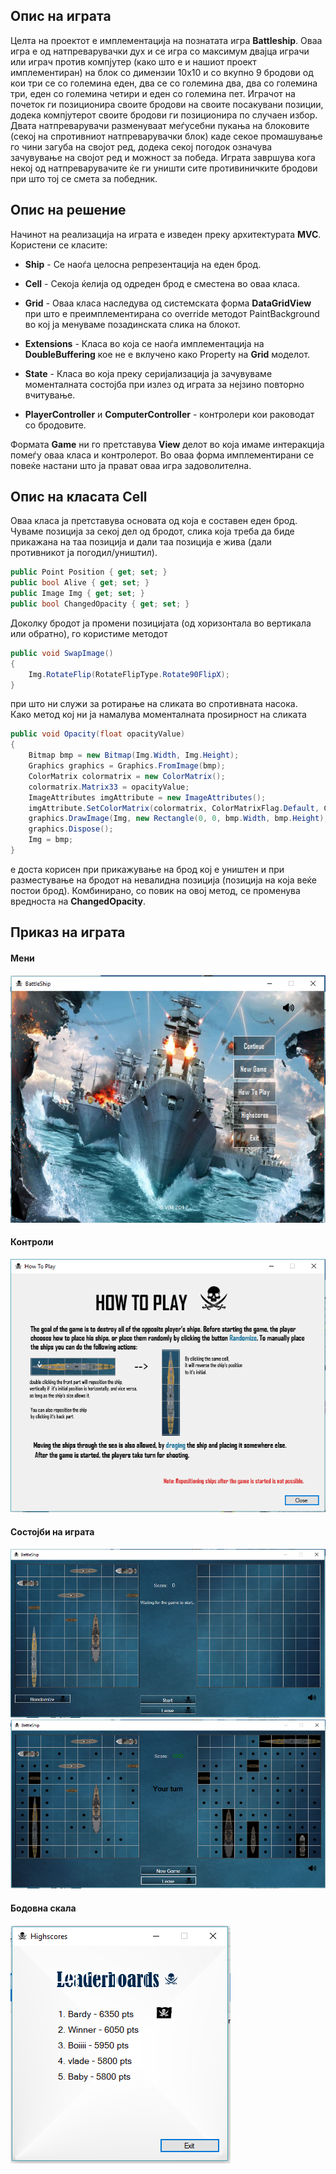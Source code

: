 ## Опис на играта

Целта на проектот е имплементација на познатата игра **Battleship**. Оваа игра е од натпреварувачки дух и се игра со
максимум двајца играчи или играч против компјутер (како што е и нашиот проект имплементиран) на блок со димензии
10x10 и со вкупно 9 бродови од кои три се со големина еден, два се со големина два, два со големина три, еден со големина четири и еден со големина пет.
Играчот на почеток ги позиционира своите бродови на своите посакувани позиции, додека компјутерот
своите бродови ги позиционира по случаен избор. Двата натпреварувачи разменуваат меѓусебни пукања на блоковите
(секој на спротивниот натпреварувачки блок) каде секое промашување го чини загуба на својот ред, додека секој погодок означува
зачувување на својот ред и можност за победа. Играта завршува кога некој од натпреварувачите ќе ги уништи сите противиничките бродови при што тој се смета за победник.

## Опис на решение

Начинот на реализација на играта е изведен преку архитектурата **MVC**. Користени се класите:
  * **Ship** - Се наоѓа целосна репрезентација на еден брод.

  * **Cell** - Секоја ќелија од одреден брод е сместена во оваа класа.

  * **Grid** - Оваа класа наследува од системската форма **DataGridView** при што е преимплементирана со override методот PaintBackground во кој ја менуваме позадинската слика на блокот.

  * **Еxtensions** - Класа во која се наоѓа имплементација на **DoubleBuffering** кое не е вклучено како Property на **Grid** моделот.

  * **State** - Класа во која преку серијализација ја зачувуваме моменталната состојба при излез од играта за нејзино повторно вчитување.

  * **PlayerController** и **ComputerController** - контролери кои раководат со бродовите.

Формата **Game** ни го претставува **View** делот во која имаме интеракција помеѓу оваа класа и контролерот. Во оваа форма имплементирани се повеќе настани што ја прават оваа игра задоволителна.

## Опис на класата Cell

Оваа класа ја претставува основата од која е составен еден брод. Чуваме позиција за секој дел од бродот, слика која треба да биде прикажана на таа позиција и дали таа позиција е жива (дали противникот ја погодил/уништил).
```csharp
public Point Position { get; set; }
public bool Alive { get; set; }
public Image Img { get; set; }
public bool ChangedOpacity { get; set; }
```
Доколку бродот ја промени позицијата (од хоризонтала во вертикала или обратно), го користиме методот
```csharp
public void SwapImage()
{
    Img.RotateFlip(RotateFlipType.Rotate90FlipX);
}
```
при што ни служи за ротирање на сликата во спротивната насока.  
Како метод кој ни ја намалува моменталната проѕирност на сликата
```csharp
public void Opacity(float opacityValue)
{
    Bitmap bmp = new Bitmap(Img.Width, Img.Height);
    Graphics graphics = Graphics.FromImage(bmp);
    ColorMatrix colormatrix = new ColorMatrix();
    colormatrix.Matrix33 = opacityValue;
    ImageAttributes imgAttribute = new ImageAttributes();
    imgAttribute.SetColorMatrix(colormatrix, ColorMatrixFlag.Default, ColorAdjustType.Bitmap);
    graphics.DrawImage(Img, new Rectangle(0, 0, bmp.Width, bmp.Height), 0, 0, Img.Width, Img.Height, GraphicsUnit.Pixel, imgAttribute);
    graphics.Dispose();
    Img = bmp;
}
```
е доста корисен при прикажување на брод кој е уништен и при разместување на бродот на невалидна позиција (позиција на која веќе постои брод). Комбинирано, со повик на овој метод, се променува вредноста на **ChangedOpacity**.

## Приказ на играта

#### Мени

![Menu](https://raw.githubusercontent.com/andjiev/BattleShip/master/BattleShip/Images/menu.PNG)

#### Контроли

![Controls](https://raw.githubusercontent.com/andjiev/BattleShip/master/BattleShip/Images/howTo.PNG)

#### Состојби на играта

![NewGame](https://raw.githubusercontent.com/andjiev/BattleShip/master/BattleShip/Images/newGame.PNG)
![InAction](https://raw.githubusercontent.com/andjiev/BattleShip/master/BattleShip/Images/InAction.PNG)

#### Бодовна скала

![HighScores](https://raw.githubusercontent.com/andjiev/BattleShip/master/BattleShip/Images/Highscores.PNG)
